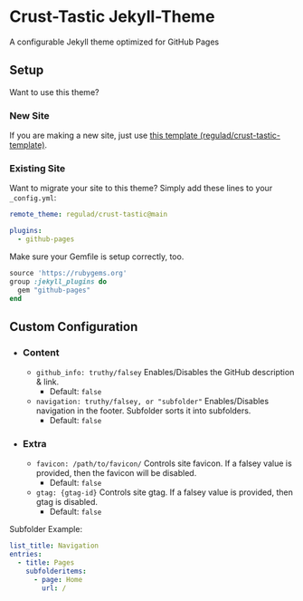 # Crust-Tastic Jekyll-Theme
A configurable Jekyll theme optimized for GitHub Pages

## Setup
Want to use this theme?

### New Site
If you are making a new site, just use [this template (regulad/crust-tastic-template)](https://github.com/regulad/crust-tastic-template).

### Existing Site
Want to migrate your site to this theme? Simply add these lines to your `_config.yml`:

```yaml
remote_theme: regulad/crust-tastic@main

plugins:
  - github-pages
```

Make sure your Gemfile is setup correctly, too.

```ruby
source 'https://rubygems.org'
group :jekyll_plugins do
  gem "github-pages"
end
```

## Custom Configuration
* ### Content
  * `github_info: truthy/falsey` Enables/Disables the GitHub description & link.
    * Default: `false`
  * `navigation: truthy/falsey, or "subfolder"` Enables/Disables navigation in the footer. Subfolder sorts it into subfolders.
    * Default: `false`
* ### Extra 
  * `favicon: /path/to/favicon/` Controls site favicon. If a falsey value is provided, then the favicon will be disabled. 
    * Default: `false`
  * `gtag: {gtag-id}` Controls site gtag. If a falsey value is provided, then gtag is disabled.
    * Default: `false`

Subfolder Example:

```yaml
list_title: Navigation
entries:
  - title: Pages
    subfolderitems:
      - page: Home
        url: /
```
